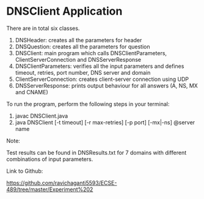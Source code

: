 # DNSClient Application
There are in total six classes. 

1. DNSHeader: creates all the parameters for header 
2. DNSQuestion: creates all the parameters for question
3. DNSClient: main program which calls DNSClientParameters, ClientServerConnection and DNSServerResponse
4. DNSClientParameters: verifies all the input parameters and defines timeout, retries, port number, DNS server and domain
5. ClientServerConnection: creates client-server connection using UDP 
6. DNSServerResponse: prints output behaviour for all answers (A, NS, MX and CNAME)


To run the program, perform the following steps in your terminal:

1. javac DNSClient.java
2. java DNSClient [-t timeout] [-r max-retries] [-p port] [-mx|-ns] @server name


Note: 

Test results can be found in DNSResults.txt for 7 domains with different combinations of input parameters. 


Link to Github:

https://github.com/ravichaganti5593/ECSE-489/tree/master/Experiment%202
